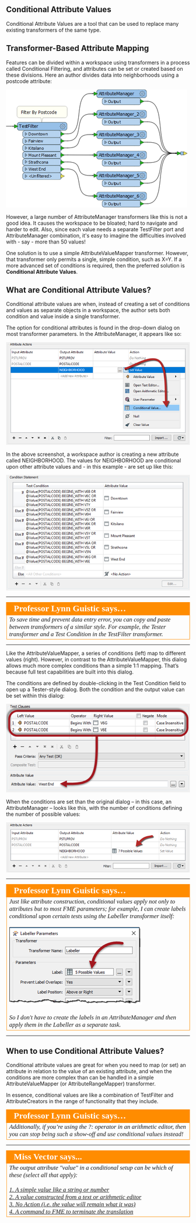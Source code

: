 ## Conditional Attribute Values ##

Conditional Attribute Values are a tool that can be used to replace many existing transformers of the same type.

## Transformer-Based Attribute Mapping ##

Features can be divided within a workspace using transformers in a process called Conditional Filtering, and attributes can be set or created based on these divisions. Here an author divides data into neighborhoods using a postcode attribute:

![](./Images/Img1.008.ConditionalWithTransformers.png)

However, a large number of AttributeManager transformers like this is not a good idea. It causes the workspace to be bloated; hard to navigate and harder to edit. Also, since each value needs a separate TestFilter port and AttributeManager combination, it's easy to imagine the difficulties involved with - say - more than 50 values! 

One solution is to use a simple AttributeValueMapper transformer. However, that transformer only permits a single, simple condition, such as X=Y. If a more advanced set of conditions is required, then the preferred solution is **Conditional Attribute Values**.

## What are Conditional Attribute Values? ##

Conditional attribute values are when, instead of creating a set of conditions and values as separate objects in a workspace, the author sets both condition and value inside a single transformer.

The option for conditional attributes is found in the drop-down dialog on most transformer parameters. In the AttributeManager, it appears like so:

![](./Images/Img1.009.ConditionalOnMenu.png) 

In the above screenshot, a workspace author is creating a new attribute called NEIGHBORHOOD. The values for NEIGHBORHOOD are conditional upon other attribute values and - in this example - are set up like this:

![](./Images/Img1.010.ConditionalDialog.png) 

---

<table style="border-spacing: 0px">
<tr>
<td style="vertical-align:middle;background-color:darkorange;border: 2px solid darkorange">
<i class="fa fa-quote-left fa-lg fa-pull-left fa-fw" style="color:white;padding-right: 12px;vertical-align:text-top"></i>
<span style="color:white;font-size:x-large;font-weight: bold;font-family:serif">Professor Lynn Guistic says…</span>
</td>
</tr>

<tr>
<td style="border: 1px solid darkorange">
<span style="font-family:serif; font-style:italic; font-size:larger">
To save time and prevent data entry error, you can copy and paste between transformers of a similar style. For example, the Tester transformer and a Test Condition in the TestFilter transformer. </span>
</td>
</tr>
</table>

---

Like the AttributeValueMapper, a series of conditions (left) map to different values (right). However, in contrast to the AttributeValueMapper, this dialog allows much more complex conditions than a simple 1:1 mapping. That’s because full test capabilities are built into this dialog.

The conditions are defined by double-clicking in the Test Condition field to open up a Tester-style dialog. Both the condition and the output value can be set within this dialog:

![](./Images/Img1.011.ConditionalTestDialog.png) 


When the conditions are set than the original dialog – in this case, an AttributeManager – looks like this, with the number of conditions defining the number of possible values:

![](./Images/Img1.012.ConditionalConditionsSet.png) 

---

<table style="border-spacing: 0px">
<tr>
<td style="vertical-align:middle;background-color:darkorange;border: 2px solid darkorange">
<i class="fa fa-quote-left fa-lg fa-pull-left fa-fw" style="color:white;padding-right: 12px;vertical-align:text-top"></i>
<span style="color:white;font-size:x-large;font-weight: bold;font-family:serif">Professor Lynn Guistic says…</span>
</td>
</tr>

<tr>
<td style="border: 1px solid darkorange">
<span style="font-family:serif; font-style:italic; font-size:larger">
Just like attribute construction, conditional values apply not only to attributes but to most FME parameters; for example, I can create labels conditional upon certain tests using the Labeller transformer itself:
<br><br><img src="./Images/Img1.013.ConditionalParameter.png">
<br><br>So I don't have to create the labels in an AttributeManager and then apply them in the Labeller as a separate task.</span>
</td>
</tr>
</table>

---



## When to use Conditional Attribute Values? ##

Conditional attribute values are great for when you need to map (or set) an attribute in relation to the value of an existing attribute, and when the conditions are more complex than can be handled in a simple AttributeValueMapper (or AttributeRangeMapper) transformer.

In essence, conditional values are like a combination of TestFilter and AttributeCreators in the range of functionality that they include.
 

<table style="border-spacing: 0px">
<tr>
<td style="vertical-align:middle;background-color:darkorange;border: 2px solid darkorange">
<i class="fa fa-quote-left fa-lg fa-pull-left fa-fw" style="color:white;padding-right: 12px;vertical-align:text-top"></i>
<span style="color:white;font-size:x-large;font-weight: bold;font-family:serif">Professor Lynn Guistic says…</span>
</td>
</tr>

<tr>
<td style="border: 1px solid darkorange">
<span style="font-family:serif; font-style:italic; font-size:larger">
Additionally, if you’re using the ?: operator in an arithmetic editor, then you can stop being such a show-off and use conditional values instead!
</span>
</td>
</tr>
</table>

---

<!--Person X Says Section-->

<table style="border-spacing: 0px">
<tr>
<td style="vertical-align:middle;background-color:darkorange;border: 2px solid darkorange">
<i class="fa fa-quote-left fa-lg fa-pull-left fa-fw" style="color:white;padding-right: 12px;vertical-align:text-top"></i>
<span style="color:white;font-size:x-large;font-weight: bold;font-family:serif">Miss Vector says...</span>
</td>
</tr>

<tr>
<td style="border: 1px solid darkorange">
<span style="font-family:serif; font-style:italic; font-size:larger">
The output attribute "value" in a conditional setup can be which of these (select all that apply):
<br><br><a href="http://52.73.3.37/fmedatastreaming/Manual/QAResponse2017.fmw?chapter=15&question=2&answer=1&DestDataset_TEXTLINE=C%3A%5CFMEOutput%5CQAResponse.html">1. A simple value like a string or number</a>
<br><a href="http://52.73.3.37/fmedatastreaming/Manual/QAResponse2017.fmw?chapter=15&question=2&answer=2&DestDataset_TEXTLINE=C%3A%5CFMEOutput%5CQAResponse.html">2. A value constructed from a text or arithmetic editor</a>
<br><a href="http://52.73.3.37/fmedatastreaming/Manual/QAResponse2017.fmw?chapter=15&question=2&answer=3&DestDataset_TEXTLINE=C%3A%5CFMEOutput%5CQAResponse.html">3. No Action (i.e. the value will remain what it was)</a>
<br><a href="http://52.73.3.37/fmedatastreaming/Manual/QAResponse2017.fmw?chapter=15&question=2&answer=4&DestDataset_TEXTLINE=C%3A%5CFMEOutput%5CQAResponse.html">4. A command to FME to terminate the translation</a>
</td>
</tr>
</table>
